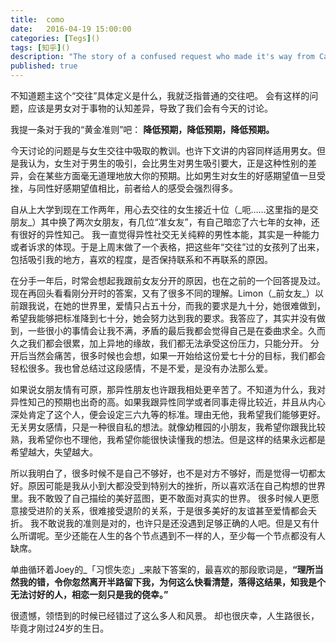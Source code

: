 ```yaml
---
title:  como
date:   2016-04-19 15:00:00
categories: [Tegs]()
tags: [知乎]()
description: "The story of a confused request who made it's way from California to Tokyo only to be sent right back to California."
published: true
---
```


不知道题主这个“交往”具体定义是什么，我就泛指普通的交往吧。
会有这样的问题，应该是男女对于事物的认知差异，导致了我们会有今天的讨论。

我提一条对于我的“黄金准则”吧：
**降低预期，降低预期，降低预期。**

今天讨论的问题是与女生交往中吸取的教训。也许下文讲的内容同样适用男女。但是我认为，女生对于男生的吸引，会比男生对男生吸引要大，正是这种性别的差异，会在某些方面毫无道理地放大你的预期。比如男生对女生的好感期望值一旦受挫，与同性好感期望值相比，前者给人的感受会强烈得多。

自从上大学到现在工作两年，用心去交往的女生接近十位（\_呃……这里指的是交朋友\_）其中换了两次女朋友，有几位“准女友”，有自己暗恋了六七年的女神，还有很好的异性知己。
我一直觉得异性社交无关纯粹的男性本能，其实是一种能力或者诉求的体现。于是上周末做了一个表格，把这些年“交往”过的女孩列了出来，包括吸引我的地方，喜欢的程度，是否保持联系和不再联系的原因。

在分手一年后，时常会想起我跟前女友分开的原因，也在之前的一个回答提及过。现在再回头看看刚分开时的答案，又有了很多不同的理解。Limon（\_前女友\_）以前跟我说，在她的世界里，爱情只占五十分，而我的要求是九十分，她很难做到，希望我能够把标准降到七十分，她会努力达到我的要求。我答应了，其实并没有做到，一些很小的事情会让我不满，矛盾的最后我都会觉得自己是在委曲求全。久而久之我们都会很累，加上异地的缘故，我们都无法承受这份压力，只能分开。
分开后当然会痛苦，很多时候也会想，如果一开始给这份爱七十分的目标，我们都会轻松很多。我也曾总结过这段感情，不是不爱，是没有办法那么爱。

如果说女朋友情有可原，那异性朋友也许跟我相处更辛苦了。不知道为什么，我对异性知己的预期也出奇的高。如果我跟异性同学或者同事走得比较近，并且从内心深处肯定了这个人，便会设定三六九等的标准。理由无他，我希望我们能够更好。无关男女感情，只是一种很自私的想法。就像幼稚园的小朋友，我希望你跟我比较熟，我希望你也不理他，我希望你能很快读懂我的想法。但是这样的结果永远都是希望越大，失望越大。

所以我明白了，很多时候不是自己不够好，也不是对方不够好，而是觉得一切都太好。原因可能是我从小到大都没受到特别大的挫折，所以喜欢活在自己构想的世界里。我不敢毁了自己描绘的美好蓝图，更不敢面对真实的世界。
很多时候人更愿意接受进阶的关系，很难接受退阶的关系，于是很多美好的友谊甚至爱情都会夭折。
我不敢说我的准则是对的，也许只是还没遇到足够正确的人吧。但是又有什么所谓呢。至少还能在人生的各个节点遇到不一样的人，至少每一个节点都没有人缺席。

单曲循环着Joey的\_「习惯失恋」\_来敲下答案的，最喜欢的那段歌词是，**“理所当然我的错，令你忽然离开半路留下我，为何这么快看清楚，落得这结果，知我是个无法讨好的人，相恋一刻只是我的侥幸。”**

很遗憾，领悟到的时候已经错过了这么多人和风景。
却也很庆幸，人生路很长，毕竟才刚过24岁的生日。

